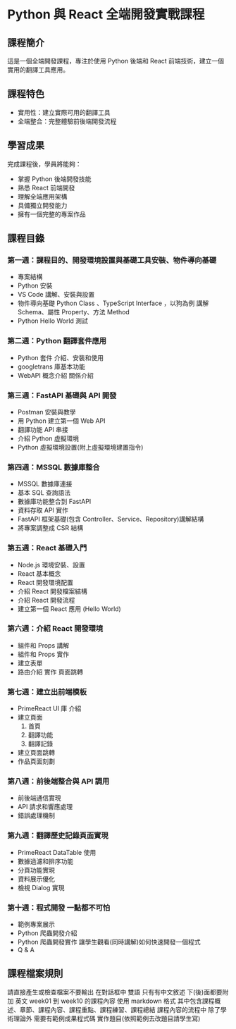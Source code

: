 # Python 與 React 全端開發實戰課程

## 課程簡介

這是一個全端開發課程，專注於使用 Python 後端和 React 前端技術，建立一個實用的翻譯工具應用。

## 課程特色

- 實用性：建立實際可用的翻譯工具
- 全端整合：完整體驗前後端開發流程

## 學習成果

完成課程後，學員將能夠：

- 掌握 Python 後端開發技能
- 熟悉 React 前端開發
- 理解全端應用架構
- 具備獨立開發能力
- 擁有一個完整的專案作品

## 課程目錄

### 第一週：課程目的、開發環境設置與基礎工具安裝、物件導向基礎

- 專案結構
- Python 安裝
- VS Code 講解、安裝與設置
- 物件導向基礎 Python Class 、TypeScript Interface ，以狗為例 講解 Schema、屬性 Property、方法 Method
- Python Hello World 測試

### 第二週：Python 翻譯套件應用

- Python 套件 介紹、安裝和使用
- googletrans 庫基本功能
- WebAPI 概念介紹 關係介紹

### 第三週：FastAPI 基礎與 API 開發

- Postman 安裝與教學
- 用 Python 建立第一個 Web API
- 翻譯功能 API 串接
- 介紹 Python 虛擬環境
- Python 虛擬環境設置(附上虛擬環境建置指令)

### 第四週：MSSQL 數據庫整合

- MSSQL 數據庫連接
- 基本 SQL 查詢語法
- 數據庫功能整合到 FastAPI
- 資料存取 API 實作
- FastAPI 框架基礎(包含 Controller、Service、Repository)講解結構
- 將專案調整成 CSR 結構

### 第五週：React 基礎入門

- Node.js 環境安裝、設置
- React 基本概念
- React 開發環境配置
- 介紹 React 開發檔案結構
- 介紹 React 開發流程
- 建立第一個 React 應用 (Hello World)

### 第六週：介紹 React 開發環境

- 組件和 Props 講解
- 組件和 Props 實作
- 建立表單
- 路由介紹 實作 頁面跳轉

### 第七週：建立出前端模板

- PrimeReact UI 庫 介紹
- 建立頁面
  1. 首頁
  2. 翻譯功能
  3. 翻譯記錄
- 建立頁面跳轉
- 作品頁面刻劃

### 第八週：前後端整合與 API 調用

- 前後端通信實現
- API 請求和響應處理
- 錯誤處理機制

### 第九週：翻譯歷史記錄頁面實現

- PrimeReact DataTable 使用
- 數據過濾和排序功能
- 分頁功能實現
- 資料展示優化
- 檢視 Dialog 實現

### 第十週：程式開發 一點都不可怕

- 範例專案展示
- Python 爬蟲開發介紹
- Python 爬蟲開發實作 讓學生觀看(同時講解)如何快速開發一個程式
- Q & A

## 課程檔案規則

請直接產生或檢查檔案不要輸出 在對話框中
雙語 只有有中文敘述 下(後)面都要附加 英文
week01 到 week10 的課程內容
使用 markdown 格式
其中包含課程概述、章節、課程內容、課程重點、課程練習、課程總結
課程內容的流程中 除了學術理論外 需要有範例成果程式碼 實作題目(依照範例去改題目請學生寫)
